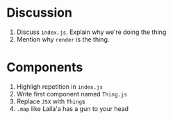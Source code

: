 # Discussion

1. Discuss `index.js`. Explain why we're doing the thing
2. Mention why `render` is the thing.

# Components

1. Highligh repetition in `index.js`
2. Write first component named `Thing.js`
3. Replace `JSX` with `Thing`s
4. `.map` like Laila'a has a gun to your head

